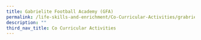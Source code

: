 ```yaml
---
title: Gabrielite Football Academy (GFA)
permalink: /life-skills-and-enrichment/Co-Curricular-Activities/grabrielite-football-academy/
description: ""
third_nav_title: Co Curricular Activities
---
```

